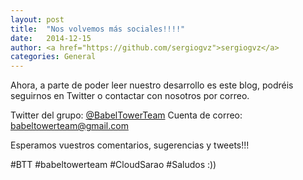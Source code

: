 ```yaml
---
layout: post
title:  "Nos volvemos más sociales!!!!"
date:   2014-12-15
author: <a href="https://github.com/sergiogvz">sergiogvz</a>
categories: General
---
```

Ahora, a parte de poder leer nuestro desarrollo es este blog, podréis seguirnos en Twitter o contactar con nosotros por correo.

Twitter del grupo: [@BabelTowerTeam](https://twitter.com/BabelTowerTeam)
Cuenta de correo: <a href="mailto:babeltowerteam@gmail.com">babeltowerteam@gmail.com</a>

Esperamos vuestros comentarios, sugerencias y tweets!!!

#BTT #babeltowerteam #CloudSarao #Saludos :))
